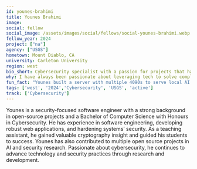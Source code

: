 ```yaml
---
id: younes-brahimi
title: Younes Brahimi
image: 
social: fellow
social_image: /assets/images/social/fellows/social-younes-brahimi.webp
fellow_year: 2024
project: ["na"]
agency: ["USGS"]
hometown: Mount Diablo, CA
university: Carleton University
region: west
bio_short: Cybersecurity specialist with a passion for projects that have a direct impact on public services and national security
why: I have always been passionate about leveraging tech to solve complex problems and enhance security. Joining the U.S. Digital Corps presents an incredible opportunity to apply my skills in a meaningful way, contributing to projects that have a direct impact on public services and national security. The chance to work with a diverse team of experts and collaborate on innovative solutions is incredibly inspiring.
fun_fact: "Younes built a server with multiple 4090s to serve local AI models efficiently. He also enjoys playing video games!"
tags: ['west', '2024','Cybersecurity', 'USGS', 'active']
track: ['Cybersecurity']
---
```


Younes is a security-focused software engineer with a strong background in open-source projects and a Bachelor of Computer Science with Honours in Cybersecurity. He has experience in software engineering, developing robust web applications, and hardening systems’ security. As a teaching assistant, he gained valuable cryptography insight and guided his students to success. Younes has also contributed to multiple open source projects in AI and security research. Passionate about cybersecurity, he continues to advance technology and security practices through research and development.